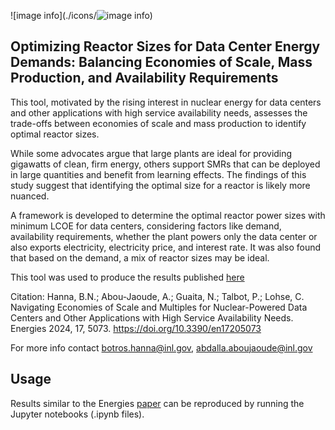 ![image info](./icons/![image info](pictures/image.png))


## Optimizing Reactor Sizes for Data Center Energy Demands: Balancing Economies of Scale, Mass Production, and Availability Requirements
This tool, motivated by the rising interest in nuclear energy for data centers and other applications with high service availability needs, assesses the trade-offs between economies of scale and mass production to identify optimal reactor sizes.

While some advocates argue that large plants are ideal for providing gigawatts of clean, firm energy, others support SMRs that can be deployed in large quantities and benefit from learning effects. The findings of this study suggest that identifying the optimal size for a reactor is likely more nuanced.

A framework is developed to determine the optimal reactor power sizes with minimum LCOE for data centers, considering factors like demand, availability requirements, whether the plant powers only the data center or also exports electricity, electricity price, and interest rate. It was also found that based on the demand, a mix of reactor sizes may be ideal.

This tool was used to produce the results published [here](https://www.mdpi.com/1996-1073/17/20/5073)

Citation: Hanna, B.N.; Abou-Jaoude, A.; Guaita, N.; Talbot, P.; Lohse, C. Navigating Economies of Scale and Multiples for Nuclear-Powered Data Centers and Other Applications with High Service Availability Needs. Energies 2024, 17, 5073. https://doi.org/10.3390/en17205073


For more info contact botros.hanna@inl.gov, abdalla.aboujaoude@inl.gov


## Usage
Results similar to the Energies [paper](https://www.mdpi.com/1996-1073/17/20/5073) can be reproduced by running the Jupyter notebooks (.ipynb files).